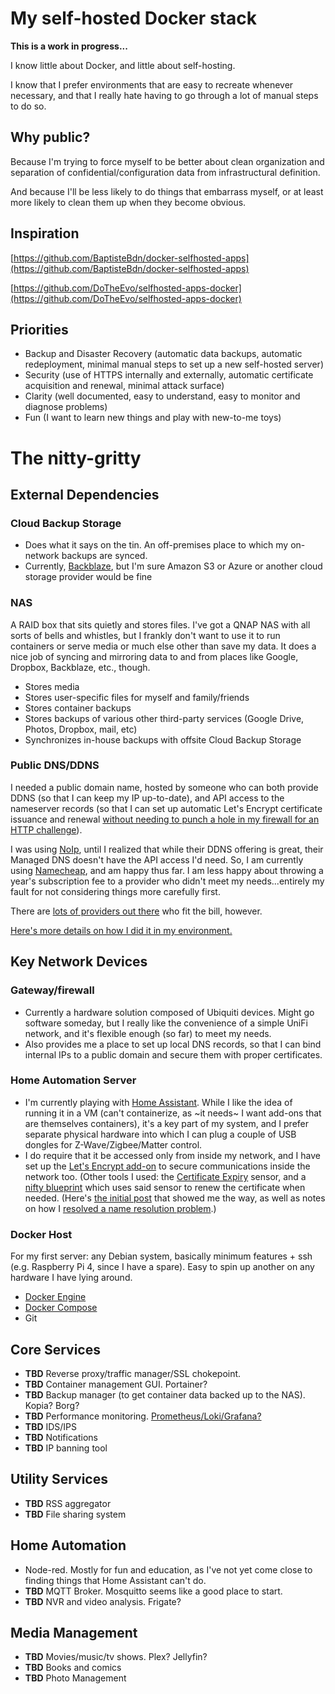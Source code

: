 # My self-hosted Docker stack
**This is a work in progress...**

I know little about Docker, and little about self-hosting. 

I know that I prefer environments that are easy to recreate whenever necessary, and that I really hate having to go through a lot of manual steps to do so.

## Why public?
Because I'm trying to force myself to be better about clean organization and separation of confidential/configuration data from infrastructural definition. 

And because I'll be less likely to do things that embarrass myself, or at least more likely to clean them up when they become obvious.

## Inspiration
[https://github.com/BaptisteBdn/docker-selfhosted-apps](https://github.com/BaptisteBdn/docker-selfhosted-apps)

[https://github.com/DoTheEvo/selfhosted-apps-docker](https://github.com/DoTheEvo/selfhosted-apps-docker)

## Priorities
 - Backup and Disaster Recovery (automatic data backups, automatic redeployment, minimal manual steps to set up a new self-hosted server)
 - Security (use of HTTPS internally and externally, automatic certificate acquisition and renewal, minimal attack surface)
 - Clarity (well documented, easy to understand, easy to monitor and diagnose problems)
 - Fun (I want to learn new things and play with new-to-me toys)

# The nitty-gritty

## External Dependencies

### Cloud Backup Storage
 - Does what it says on the tin. An off-premises place to which my on-network backups are synced.
 - Currently, [Backblaze](https://www.backblaze.com/), but I'm sure Amazon S3 or Azure or another cloud storage provider would be fine

### NAS 
A RAID box that sits quietly and stores files. I've got a QNAP NAS with all sorts of bells and whistles, but I frankly don't want to use it to run containers or serve media or much else other than save my data. It does a nice job of syncing and mirroring data to and from places like Google, Dropbox, Backblaze, etc., though.
 - Stores media
 - Stores user-specific files for myself and family/friends
 - Stores container backups
 - Stores backups of various other third-party services (Google Drive, Photos, Dropbox, mail, etc)
 - Synchronizes in-house backups with offsite Cloud Backup Storage

### Public DNS/DDNS
I needed a public domain name, hosted by someone who can both provide DDNS (so that I can keep my IP up-to-date), and API access to the nameserver records (so that I can set up automatic Let's Encrypt certificate issuance and renewal [without needing to punch a hole in my firewall for an HTTP challenge](https://letsencrypt.org/docs/challenge-types/#dns-01-challenge)).

I was using [NoIp](https://www.noip.com/), until I realized that while their DDNS offering is great, their Managed DNS doesn't have the API access I'd need. So, I am currently using [Namecheap](https://www.namecheap.com/), and am happy thus far. I am less happy about throwing a year's subscription fee to a provider who didn't meet my needs...entirely my fault for not considering things more carefully first.

There are [lots of providers out there](https://community.letsencrypt.org/t/dns-providers-who-easily-integrate-with-lets-encrypt-dns-validation/86438) who fit the bill, however.

[Here's more details on how I did it in my environment.](howto/namecheap_ddns.md)

## Key Network Devices

### Gateway/firewall
 - Currently a hardware solution composed of Ubiquiti devices. Might go software someday, but I really like the convenience of a simple UniFi network, and it's flexible enough (so far) to meet my needs.
 - Also provides me a place to set up local DNS records, so that I can bind internal IPs to a public domain and secure them with proper certificates.

### Home Automation Server
 - I'm currently playing with [Home Assistant](https://www.home-assistant.io/). While I like the idea of running it in a VM (can't containerize, as ~it needs~ I want add-ons that are themselves containers), it's a key part of my system, and I prefer separate physical hardware into which I can plug a couple of USB dongles for Z-Wave/Zigbee/Matter control.
 - I do require that it be accessed only from inside my network, and I have set up the [Let's Encrypt add-on](https://letsencrypt.org/](https://github.com/home-assistant/addons/blob/master/letsencrypt/DOCS.md)) to secure communications inside the network too. (Other tools I used: the [Certificate Expiry](https://www.home-assistant.io/integrations/cert_expiry/) sensor, and a [nifty blueprint](https://gist.github.com/TJ-developer/b216ee49b1f784ec8a699b5929416261) which uses said sensor to renew the certificate when needed. (Here's [the initial post](https://www.derekseaman.com/2023/06/home-assistant-auto-renewing-lets-encrypt-ssl.html) that showed me the way, as well as notes on how I [resolved a name resolution problem](/howto/ha_networking.md#failure-to-resolve-dns-defined-by-your-local-router).)

### Docker Host
For my first server: any Debian system, basically minimum features + ssh (e.g. Raspberry Pi 4, since I have a spare). Easy to spin up another on any hardware I have lying around.
 - [Docker Engine](https://docs.docker.com/engine/install/debian/)
 - [Docker Compose](https://docs.docker.com/compose/install/#scenario-two-install-the-compose-plugin)
 - Git

## Core Services
 - **TBD** Reverse proxy/traffic manager/SSL chokepoint. 
 - **TBD** Container management GUI. Portainer?
 - **TBD** Backup manager (to get container data backed up to the NAS). Kopia? Borg?
 - **TBD** Performance monitoring. [Prometheus/Loki/Grafana?](https://github.com/DoTheEvo/selfhosted-apps-docker/tree/master/prometheus_grafana_loki)
 - **TBD** IDS/IPS
 - **TBD** Notifications
 - **TBD** IP banning tool

## Utility Services
 - **TBD** RSS aggregator
 - **TBD** File sharing system

## Home Automation
 - Node-red. Mostly for fun and education, as I've not yet come close to finding things that Home Assistant can't do.
 - **TBD** MQTT Broker. Mosquitto seems like a good place to start.
 - **TBD** NVR and video analysis. Frigate?

## Media Management
 - **TBD** Movies/music/tv shows. Plex? Jellyfin?
 - **TBD** Books and comics
 - **TBD** Photo Management
